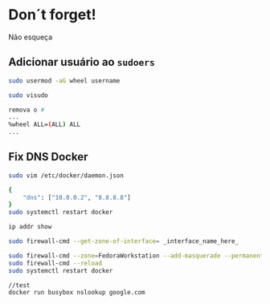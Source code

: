 # Don´t forget!

Não esqueça


## Adicionar usuário ao `sudoers`

```sh
sudo usermod -aG wheel username

sudo visudo

remova o #
...
%wheel ALL=(ALL) ALL
...

```

## Fix DNS Docker

```sh
sudo vim /etc/docker/daemon.json

{
    "dns": ["10.0.0.2", "8.8.8.8"]
}
sudo systemctl restart docker

ip addr show

sudo firewall-cmd --get-zone-of-interface= _interface_name_here_

sudo firewall-cmd --zone=FedoraWorkstation --add-masquerade --permanent
sudo firewall-cmd --reload
sudo systemctl restart docker

//test
docker run busybox nslookup google.com
```
